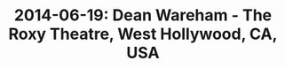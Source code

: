 ---
layout: show
title: '2014-06-19: Dean Wareham - The Roxy Theatre, West Hollywood, CA, USA'
name: 2014-06-19-dean-wareham-the-roxy-theatre-west-hollywood-ca-usa
artist: 'Dean Wareham'
show-venue: 'The Roxy Theatre, West Hollywood, CA, USA'
show-setlist: 
show-date: 2014-06-19
category: 2014
show-radio: 
show-lastfm: 
show-cancelled: 
performers: [
  "Dean Wareham - guitar/vocals",
  "Britta Phillips - bass/keyboards/vocals",
  "Raymond Richards - guitar/bass/keyboards",
  "Roger Brogan - drums"
  ]
facebook-event-url: 
show-poster-url: 
show-ticket-url: 'http://www.theroxy.com/event/562745-dean-wareham-west-hollywood/'
show-venue-website: 
show-additional: 
---